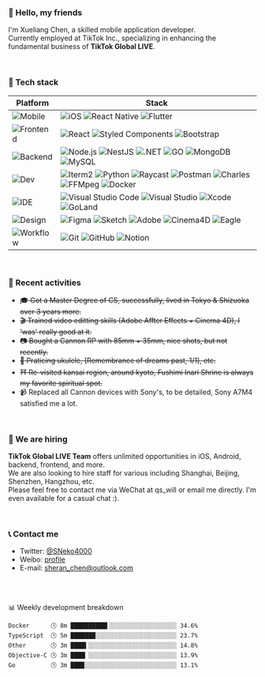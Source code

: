 ### 📌 Hello, my friends

<!-- <img align='right' src="https://raw.githubusercontent.com/Neko3000/resource-storage/master/img/homepage/shibainu-1.png" alt="screenshot-1" width='100"'> -->

I'm Xueliang Chen, a skilled mobile application developer. </br>
Currently employed at TikTok Inc., specializing in enhancing the fundamental business of **TikTok Global LIVE**. </br>

</br>

### 🔌 Tech stack

| Platform                                                             | Stack                                                                                                                                                                                                                                                                                                                                                                                                                                                                                                                                                                                                                                                                                                                                                            |
| -------------------------------------------------------------------- | ---------------------------------------------------------------------------------------------------------------------------------------------------------------------------------------------------------------------------------------------------------------------------------------------------------------------------------------------------------------------------------------------------------------------------------------------------------------------------------------------------------------------------------------------------------------------------------------------------------------------------------------------------------------------------------------------------------------------------------------------------------------- |
| ![Mobile](https://img.shields.io/badge/-Mobile-black?style=flat)     | ![iOS](https://img.shields.io/badge/iOS-000000.svg?style=flat-sqaure&logo=apple&logoColor=white) ![React Native](https://img.shields.io/badge/React_Native-%2320232a?style=flat-sqaure&logo=react&logoColor=%2361DAFB) ![Flutter](https://img.shields.io/badge/Flutter-02569B.svg?style=flat-square&logo=Flutter&logoColor=white)                                                                                                                                                                                                                                                                                                                                                                                                                                |
| ![Frontend](https://img.shields.io/badge/-Frontend-black?style=flat) | ![React](https://img.shields.io/badge/React-61DAFB.svg?style=flat-square&logo=React&logoColor=black) ![Styled Components](https://img.shields.io/badge/styled--components-DB7093.svg?style=flat-square&logo=styled-components&logoColor=white) ![Bootstrap](https://img.shields.io/badge/Bootstrap-7952B3.svg?style=flat-square&logo=Bootstrap&logoColor=white)                                                                                                                                                                                                                                                                                                                                                                                                  |
| ![Backend](https://img.shields.io/badge/-Backend-black?style=flat)   | ![Node.js](https://img.shields.io/badge/Node.js-339933.svg?style=flat-square&logo=nodedotjs&logoColor=white) ![NestJS](https://img.shields.io/badge/NestJS-E0234E.svg?style=flat-square&logo=NestJS&logoColor=white) ![.NET](https://img.shields.io/badge/.NET-512BD4.svg?style=flat-square&logo=dotnet&logoColor=white) ![GO](https://img.shields.io/badge/Go-00ADD8.svg?style=flat-square&logo=Go&logoColor=white) ![MongoDB](https://img.shields.io/badge/MongoDB-47A248.svg?style=flat-square&logo=MongoDB&logoColor=white) ![MySQL](https://img.shields.io/badge/MySQL-4479A1.svg?style=flat-square&logo=MySQL&logoColor=white)                                                                                                                             |
| ![Dev](https://img.shields.io/badge/-Dev-black?style=flat)           | ![Iterm2](https://img.shields.io/badge/iTerm2-000000.svg?style=flat-square&logo=iTerm2&logoColor=white) ![Python](https://img.shields.io/badge/Python-3776AB.svg?style=flat-square&logo=Python&logoColor=white) ![Raycast](https://img.shields.io/badge/Raycast-FF6363.svg?style=flat-square&logo=Raycast&logoColor=white) ![Postman](https://img.shields.io/badge/Postman-FF6C37.svg?style=flat-square&logo=Postman&logoColor=white) ![Charles](https://img.shields.io/badge/Charles-F3F5F5.svg?style=flat-square&logo=Charles&logoColor=black) ![FFMpeg](https://img.shields.io/badge/FFmpeg-007808.svg?style=flat-square&logo=FFmpeg&logoColor=white) ![Docker](https://img.shields.io/badge/Docker-2496ED.svg?style=flat-square&logo=Docker&logoColor=white) |
| ![IDE](https://img.shields.io/badge/-IDE-black?style=flat)           | ![Visual Studio Code](https://img.shields.io/badge/Visual%20Studio%20Code-007ACC.svg?style=flat-square&logo=Visual-Studio-Code&logoColor=white) ![Visual Studio](https://img.shields.io/badge/Visual%20Studio-5C2D91.svg?style=flat-square&logo=Visual-Studio&logoColor=white) ![Xcode](https://img.shields.io/badge/Xcode-147EFB.svg?style=flat-square&logo=Xcode&logoColor=white) ![GoLand](https://img.shields.io/badge/GoLand-000000.svg?style=flat-square&logo=GoLand&logoColor=white)                                                                                                                                                                                                                                                                      |
| ![Design](https://img.shields.io/badge/-Design-black?style=flat)     | ![Figma](https://img.shields.io/badge/Figma-F24E1E.svg?style=flat-square&logo=Figma&logoColor=white) ![Sketch](https://img.shields.io/badge/Sketch-F7B500.svg?style=flat-square&logo=Sketch&logoColor=black) ![Adobe](https://img.shields.io/badge/Adobe-FF0000.svg?style=flat-square&logo=Adobe&logoColor=white) ![Cinema4D](https://img.shields.io/badge/Cinema%204D-011A6A.svg?style=flat-square&logo=Cinema-4D&logoColor=white) ![Eagle](https://img.shields.io/badge/Eagle-0072EF.svg?style=flat-square&logo=Eagle&logoColor=white)                                                                                                                                                                                                                         |
| ![Workflow](https://img.shields.io/badge/-Workflow-black?style=flat) | ![Git](https://img.shields.io/badge/Git-F05032.svg?style=flat-square&logo=Git&logoColor=white) ![GitHub](https://img.shields.io/badge/GitHub-181717.svg?style=flat-square&logo=GitHub&logoColor=white) ![Notion](https://img.shields.io/badge/Notion-000000.svg?style=flat-square&logo=Notion&logoColor=white)                                                                                                                                                                                                                                                                                                                                                                                                                                                   |

<!-- [![](https://img.shields.io/badge/MacOS-Catalina%2010-202020?style=flat-square&logo=apple&logoColor=ffffff)](https://www.apple.com/)  [![](https://img.shields.io/badge/Windows-10-2376bc?style=flat-square&logo=windows&logoColor=ffffff)](https://www.microsoft.com/windows/get-windows-10) -->

<!-- [![](https://img.shields.io/badge/IDE-Xcode-1575F9?style=flat-square&logo=xcode&logoColor=ffffff)](https://code.visualstudio.com/)
[![](https://img.shields.io/badge/IDE-Visual%20Studio-5C2D91?style=flat-square&logo=visual-studio&logoColor=ffffff)](https://code.visualstudio.com/)
[![](https://img.shields.io/badge/IDE-Visual%20Studio%20Code-blue?style=flat-square&logo=visual-studio-code&logoColor=ffffff)](https://code.visualstudio.com/)

[![](https://img.shields.io/badge/Lang-React-FDB515?style=flat-square&logo=react&logoColor=ffffff)](https://reactjs.org/)
[![](https://img.shields.io/badge/Lang-Objective--C-00599C?style=flat-square&logo=C%2b%2b&logoColor=ffffff)](https://developer.apple.com/library/archive/documentation/Cocoa/Conceptual/ObjectiveC/Introduction/introObjectiveC.html)
[![](https://img.shields.io/badge/Lang-Swift-FA7343?style=flat-square&logo=swift&logoColor=ffffff)](https://developer.apple.com/swift/)
[![](https://img.shields.io/badge/Lang-Flutter-E74C3C?style=flat-square&logo=flutter&logoColor=ffffff)](https://flutter.dev/)
[![](https://img.shields.io/badge/Lang-C%23-239120?style=flat-square&logo=C%20sharp&logoColor=ffffff)](https://docs.microsoft.com/en-us/dotnet/csharp/)
[![](https://img.shields.io/badge/Lang-Python-3776AB?style=flat-square&logo=Python&logoColor=ffffff)](hhttps://www.python.org/) -->

</br>

### 🔬 Recent activities

- ~~🎓 Got a Master Degree of CS, successfully, lived in Tokyo & Shizuoka over 3 years more.~~
- ~~🎬 Trained video editting skills (Adobe Affter Effects + Cinema 4D), I 'was' really good at it.~~
- ~~📷 Bought a Cannon RP with 85mm + 35mm, nice shots, but not recently.~~
- ~~🎸 Praticing ukulele, [Remembrance of dreams past, 1/1], etc.~~
- ~~⛩️ Re-visited kansai region, around kyoto, Fushimi Inari Shrine is always my favorite spiritual spot.~~
- 📹 Replaced all Cannon devices with Sony's, to be detailed, Sony A7M4 satisfied me a lot.

</br>

### 📣 We are hiring

**TikTok Global LIVE Team** offers unlimited opportunities in iOS, Android, backend, frontend, and more. </br>
We are also looking to hire staff for various including Shanghai, Beijing, Shenzhen, Hangzhou, etc. </br>
Please feel free to contact me via WeChat at qs_will or email me directly. I'm even available for a casual chat :).

</br>

### 📞 Contact me

- Twitter: [@SNeko4000](https://twitter.com/sneko4000) </br>
- Weibo: [profile](https://weibo.com/u/7386133210) </br>
- E-mail: sheran_chen@outlook.com </br>

</br>

</br>

 <!-- waka-box start -->
📊 Weekly development breakdown
```text
Docker      🕓 8m ██████████▍░░░░░░░░░░░░░░░░░░░ 34.6%
TypeScript  🕓 5m ███████░░░░░░░░░░░░░░░░░░░░░░░ 23.7%
Other       🕓 3m ████▍░░░░░░░░░░░░░░░░░░░░░░░░░ 14.8%
Objective-C 🕓 3m ████▏░░░░░░░░░░░░░░░░░░░░░░░░░ 13.9%
Go          🕓 3m ███▉░░░░░░░░░░░░░░░░░░░░░░░░░░ 13.1%
```
<!-- Powered by https://github.com/Neko3000/waka-box-go . -->
<!-- waka-box end -->
